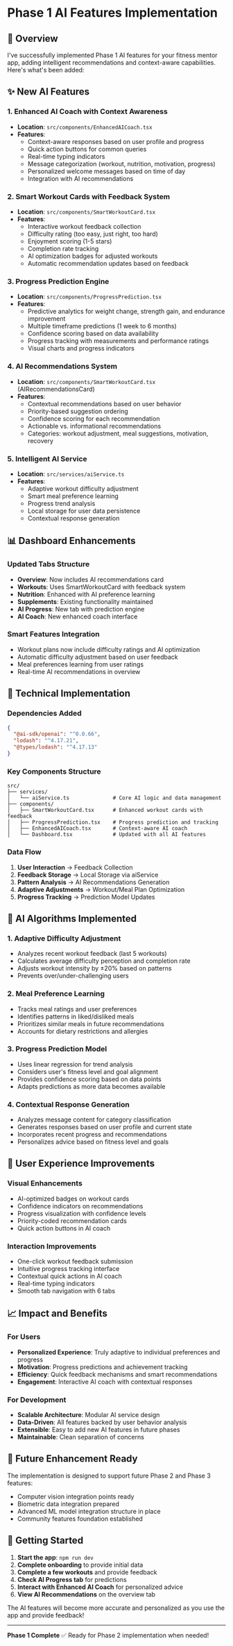# Phase 1 AI Features Implementation

## 🚀 Overview

I've successfully implemented Phase 1 AI features for your fitness mentor app, adding intelligent recommendations and context-aware capabilities. Here's what's been added:

## ✨ New AI Features

### 1. **Enhanced AI Coach with Context Awareness**
- **Location**: `src/components/EnhancedAICoach.tsx`
- **Features**:
  - Context-aware responses based on user profile and progress
  - Quick action buttons for common queries
  - Real-time typing indicators
  - Message categorization (workout, nutrition, motivation, progress)
  - Personalized welcome messages based on time of day
  - Integration with AI recommendations

### 2. **Smart Workout Cards with Feedback System**
- **Location**: `src/components/SmartWorkoutCard.tsx`
- **Features**:
  - Interactive workout feedback collection
  - Difficulty rating (too easy, just right, too hard)
  - Enjoyment scoring (1-5 stars)
  - Completion rate tracking
  - AI optimization badges for adjusted workouts
  - Automatic recommendation updates based on feedback

### 3. **Progress Prediction Engine**
- **Location**: `src/components/ProgressPrediction.tsx`
- **Features**:
  - Predictive analytics for weight change, strength gain, and endurance improvement
  - Multiple timeframe predictions (1 week to 6 months)
  - Confidence scoring based on data availability
  - Progress tracking with measurements and performance ratings
  - Visual charts and progress indicators

### 4. **AI Recommendations System**
- **Location**: `src/components/SmartWorkoutCard.tsx` (AIRecommendationsCard)
- **Features**:
  - Contextual recommendations based on user behavior
  - Priority-based suggestion ordering
  - Confidence scoring for each recommendation
  - Actionable vs. informational recommendations
  - Categories: workout adjustment, meal suggestions, motivation, recovery

### 5. **Intelligent AI Service**
- **Location**: `src/services/aiService.ts`
- **Features**:
  - Adaptive workout difficulty adjustment
  - Smart meal preference learning
  - Progress trend analysis
  - Local storage for user data persistence
  - Contextual response generation

## 📊 Dashboard Enhancements

### Updated Tabs Structure
- **Overview**: Now includes AI recommendations card
- **Workouts**: Uses SmartWorkoutCard with feedback system
- **Nutrition**: Enhanced with AI preference learning
- **Supplements**: Existing functionality maintained
- **AI Progress**: New tab with prediction engine
- **AI Coach**: New enhanced coach interface

### Smart Features Integration
- Workout plans now include difficulty ratings and AI optimization
- Automatic difficulty adjustment based on user feedback
- Meal preferences learning from user ratings
- Real-time AI recommendations in overview

## 🔧 Technical Implementation

### Dependencies Added
```json
{
  "@ai-sdk/openai": "^0.0.66",
  "lodash": "^4.17.21",
  "@types/lodash": "^4.17.13"
}
```

### Key Components Structure

```
src/
├── services/
│   └── aiService.ts              # Core AI logic and data management
├── components/
│   ├── SmartWorkoutCard.tsx      # Enhanced workout cards with feedback
│   ├── ProgressPrediction.tsx    # Progress prediction and tracking
│   ├── EnhancedAICoach.tsx       # Context-aware AI coach
│   └── Dashboard.tsx             # Updated with all AI features
```

### Data Flow
1. **User Interaction** → Feedback Collection
2. **Feedback Storage** → Local Storage via aiService
3. **Pattern Analysis** → AI Recommendations Generation
4. **Adaptive Adjustments** → Workout/Meal Plan Optimization
5. **Progress Tracking** → Prediction Model Updates

## 🎯 AI Algorithms Implemented

### 1. Adaptive Difficulty Adjustment
- Analyzes recent workout feedback (last 5 workouts)
- Calculates average difficulty perception and completion rate
- Adjusts workout intensity by ±20% based on patterns
- Prevents over/under-challenging users

### 2. Meal Preference Learning
- Tracks meal ratings and user preferences
- Identifies patterns in liked/disliked meals
- Prioritizes similar meals in future recommendations
- Accounts for dietary restrictions and allergies

### 3. Progress Prediction Model
- Uses linear regression for trend analysis
- Considers user's fitness level and goal alignment
- Provides confidence scoring based on data points
- Adapts predictions as more data becomes available

### 4. Contextual Response Generation
- Analyzes message content for category classification
- Generates responses based on user profile and current state
- Incorporates recent progress and recommendations
- Personalizes advice based on fitness level and goals

## 🎨 User Experience Improvements

### Visual Enhancements
- AI-optimized badges on workout cards
- Confidence indicators on recommendations
- Progress visualization with confidence levels
- Priority-coded recommendation cards
- Quick action buttons in AI coach

### Interaction Improvements
- One-click workout feedback submission
- Intuitive progress tracking interface
- Contextual quick actions in AI coach
- Real-time typing indicators
- Smooth tab navigation with 6 tabs

## 📈 Impact and Benefits

### For Users
- **Personalized Experience**: Truly adaptive to individual preferences and progress
- **Motivation**: Progress predictions and achievement tracking
- **Efficiency**: Quick feedback mechanisms and smart recommendations
- **Engagement**: Interactive AI coach with contextual responses

### For Development
- **Scalable Architecture**: Modular AI service design
- **Data-Driven**: All features backed by user behavior analysis
- **Extensible**: Easy to add new AI features in future phases
- **Maintainable**: Clean separation of concerns

## 🔮 Future Enhancement Ready

The implementation is designed to support future Phase 2 and Phase 3 features:
- Computer vision integration points ready
- Biometric data integration prepared
- Advanced ML model integration structure in place
- Community features foundation established

## 🚦 Getting Started

1. **Start the app**: `npm run dev`
2. **Complete onboarding** to provide initial data
3. **Complete a few workouts** and provide feedback
4. **Check AI Progress tab** for predictions
5. **Interact with Enhanced AI Coach** for personalized advice
6. **View AI Recommendations** on the overview tab

The AI features will become more accurate and personalized as you use the app and provide feedback!

---

**Phase 1 Complete** ✅ 
Ready for Phase 2 implementation when needed!
